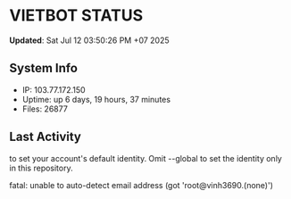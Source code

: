 # VIETBOT STATUS
**Updated**: Sat Jul 12 03:50:26 PM +07 2025

## System Info
- IP: 103.77.172.150
- Uptime: up 6 days, 19 hours, 37 minutes
- Files: 26877

## Last Activity

to set your account's default identity.
Omit --global to set the identity only in this repository.

fatal: unable to auto-detect email address (got 'root@vinh3690.(none)')
